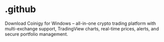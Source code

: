# .github
Download Coinigy for Windows – all-in-one crypto trading platform with multi-exchange support, TradingView charts, real-time prices, alerts, and secure portfolio management.
